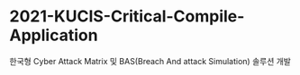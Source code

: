 # 2021-KUCIS-Critical-Compile-Application
한국형 Cyber Attack Matrix 및 BAS(Breach And attack Simulation) 솔루션 개발
